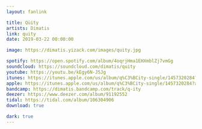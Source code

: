```yaml
---
layout: fanlink

title: Qüity
artists: Dimatis
link: quity
date: 2019-03-22 00:00:00

image: https://dimatis.yizack.com/images/quity.jpg

spotify: https://open.spotify.com/album/4oqrjHma1EHXmblZj7vmGg
soundcloud: https://soundcloud.com/dimatis/quity
youtube: https://youtu.be/kEgy6N-J5Jg
itunes: https://itunes.apple.com/us/album/q%C3%BCity-single/1457320284?app=itunes
apple: https://itunes.apple.com/us/album/q%C3%BCity-single/1457320284?app=music
bandcamp: https://dimatis.bandcamp.com/track/q-ity
deezer: https://www.deezer.com/album/91192552
tidal: https://tidal.com/album/106304906
download: true

dark: true
---
```

